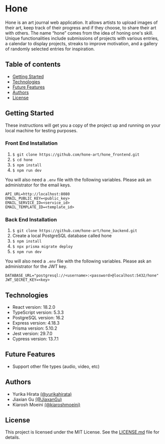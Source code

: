 # Hone

Hone is an art journal web application. It allows artists to upload images of their art, keep track of their progress and if they choose, to share their art with others. The name “hone” comes from the idea of honing one's skill.  Unique functionalities include submissions of projects with various entries, a calendar to display projects, streaks to improve motivation, and a gallery of randomly selected entries for inspiration.

## Table of contents

* [Getting Started](#getting-started)
* [Technologies](#technologies)
* [Future Features](#future-features)
* [Authors](#authors)
* [License](#license)

## Getting Started

These instructions will get you a copy of the project up and running on your local machine for testing purposes.

### Front End Installation

1. ```$ git clone https://github.com/hone-art/hone_frontend.git```
2. ```$ cd hone```
3. ```$ npm install```
4. ```$ npm run dev```

You will also need a ```.env``` file with the following variables. Please ask an administrator for the email keys.
```
API_URL=http://localhost:8080
EMAIL_PUBLIC_KEY=<public_key>
EMAIL_SERVICE_ID=<service_id>
EMAIL_TEMPLATE_ID=<template_id>
```

### Back End Installation

1. ```$ git clone https://github.com/hone-art/hone_backend.git```
2.  Create a local PostgreSQL database called hone
3.  ```$ npm install```
4.  ```$ npx prisma migrate deploy```
6.  ```$ npm run dev```

You will also need a ```.env``` file with the following variables. Please ask an administrator for the JWT key.
```
DATABASE_URL="postgresql://<username>:<password>@localhost:5432/hone"
JWT_SECRET_KEY=<key>
```
  
## Technologies

* React version: 18.2.0
* TypeScript version: 5.3.3
* PostgreSQL version: 16.2
* Express version: 4.18.3
* Prisma version: 5.10.2
* Jest version: 29.7.0
* Cypress version: 13.7.1

## Future Features

* Support other file types (audio, video, etc)

## Authors

*  Yurika Hirata [(@yurikahirata)](https://github.com/yurikahirata)
*  Jiaxian Gu [(@JiaxanGu)](https://github.com/JiaxianGu)
*  Kiarosh Moeini [(@kiaroshmoeini)](https://github.com/kiaroshmoeini)

## License

This project is licensed under the MIT License.  See the [LICENSE.md](https://github.com/hone-art/.github/blob/main/LICENSE) file for details.
